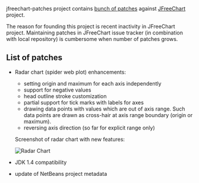 jfreechart-patches project contains [bunch of patches](#patch_list) against [JFreeChart][] project.

  [JFreeChart]: http://www.jfree.org/jfreechart/ "JFreeChart"

The reason for founding this project is recent inactivity in JFreeChart project. Maintaining patches
in JFreeChart issue tracker (in combination with local repository) is cumbersome when number of
patches grows.


List of patches
---------------
* Radar chart (spider web plot) enhancements:
    * setting origin and maximum for each axis independently
    * support for negative values
    * head outline stroke customization
    * partial support for tick marks with labels for axes
    * drawing data points with values which are out of axis range. Such data points are drawn as cross-hair at
      axis range boundary (origin or maximum).
    * reversing axis direction (so far for explicit range only)

    Screenshot of radar chart with new features:

    ![Radar Chart](https://github.com/mkrauskopf/jfreechart-patches/blob/jfreechart-1.0.x/docs/images/radar-chart.png)

* JDK 1.4 compatibility
* update of NetBeans project metadata

